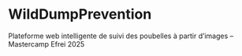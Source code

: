 # WildDumpPrevention
Plateforme web intelligente de suivi des poubelles à partir d’images – Mastercamp Efrei 2025
